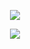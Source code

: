 <p align="center">
<a href="https://github.com/anuraghazra/github-readme-stats">
    <img align="center" src="https://github-readme-stats.vercel.app/api/top-langs/?username=peter-jansson&theme=dark&layout=compact&exclude_repo=sqlite3,zlib,bzip2&langs_count=10&custom_title=Languages" />
</a>
</p>

<p align="center">
<a href="https://github.com/anuraghazra/github-readme-stats">
   <img align="center" src="https://github-readme-stats.vercel.app/api?username=peter-jansson&custom_title=Statistics&count_private=true&show_icons=true&theme=dark" />
</a>
</p>
